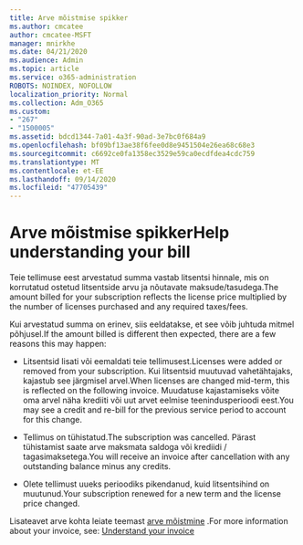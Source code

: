 ```yaml
---
title: Arve mõistmise spikker
ms.author: cmcatee
author: cmcatee-MSFT
manager: mnirkhe
ms.date: 04/21/2020
ms.audience: Admin
ms.topic: article
ms.service: o365-administration
ROBOTS: NOINDEX, NOFOLLOW
localization_priority: Normal
ms.collection: Adm_O365
ms.custom:
- "267"
- "1500005"
ms.assetid: bdcd1344-7a01-4a3f-90ad-3e7bc0f684a9
ms.openlocfilehash: bf09bf13ae38f6fee0d8e9451504e26ea68c68e3
ms.sourcegitcommit: c6692ce0fa1358ec3529e59ca0ecdfdea4cdc759
ms.translationtype: MT
ms.contentlocale: et-EE
ms.lasthandoff: 09/14/2020
ms.locfileid: "47705439"
---
```

# <a name="help-understanding-your-bill"></a><span data-ttu-id="40704-102">Arve mõistmise spikker</span><span class="sxs-lookup"><span data-stu-id="40704-102">Help understanding your bill</span></span>

<span data-ttu-id="40704-103">Teie tellimuse eest arvestatud summa vastab litsentsi hinnale, mis on korrutatud ostetud litsentside arvu ja nõutavate maksude/tasudega.</span><span class="sxs-lookup"><span data-stu-id="40704-103">The amount billed for your subscription reflects the license price multiplied by the number of licenses purchased and any required taxes/fees.</span></span>
  
<span data-ttu-id="40704-104">Kui arvestatud summa on erinev, siis eeldatakse, et see võib juhtuda mitmel põhjusel.</span><span class="sxs-lookup"><span data-stu-id="40704-104">If the amount billed is different then expected, there are a few reasons this may happen:</span></span>
  
- <span data-ttu-id="40704-105">Litsentsid lisati või eemaldati teie tellimusest.</span><span class="sxs-lookup"><span data-stu-id="40704-105">Licenses were added or removed from your subscription.</span></span> <span data-ttu-id="40704-106">Kui litsentsid muutuvad vahetähtajaks, kajastub see järgmisel arvel.</span><span class="sxs-lookup"><span data-stu-id="40704-106">When licenses are changed mid-term, this is reflected on the following invoice.</span></span> <span data-ttu-id="40704-107">Muudatuse kajastamiseks võite oma arvel näha krediiti või uut arvet eelmise teenindusperioodi eest.</span><span class="sxs-lookup"><span data-stu-id="40704-107">You may see a credit and re-bill for the previous service period to account for this change.</span></span>

- <span data-ttu-id="40704-108">Tellimus on tühistatud.</span><span class="sxs-lookup"><span data-stu-id="40704-108">The subscription was cancelled.</span></span> <span data-ttu-id="40704-109">Pärast tühistamist saate arve maksmata saldoga või krediidi / tagasimaksetega.</span><span class="sxs-lookup"><span data-stu-id="40704-109">You will receive an invoice after cancellation with any outstanding balance minus any credits.</span></span>

- <span data-ttu-id="40704-110">Olete tellimust uueks perioodiks pikendanud, kuid litsentsihind on muutunud.</span><span class="sxs-lookup"><span data-stu-id="40704-110">Your subscription renewed for a new term and the license price changed.</span></span>

<span data-ttu-id="40704-111">Lisateavet arve kohta leiate teemast [arve mõistmine](https://docs.microsoft.com/microsoft-365/commerce/billing-and-payments/understand-your-invoice2) .</span><span class="sxs-lookup"><span data-stu-id="40704-111">For more information about your invoice, see: [Understand your invoice](https://docs.microsoft.com/microsoft-365/commerce/billing-and-payments/understand-your-invoice2)</span></span>